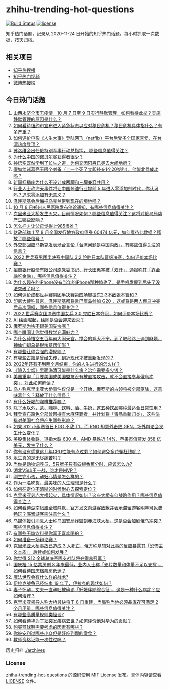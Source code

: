# zhihu-trending-hot-questions

[![Build Status](https://github.com/justjavac/zhihu-trending-hot-questions/workflows/ci/badge.svg?branch=master)](https://github.com/justjavac/zhihu-trending-hot-questions/actions)
[![license](https://img.shields.io/github/license/justjavac/zhihu-trending-hot-questions)](https://github.com/justjavac/zhihu-trending-hot-questions/blob/master/LICENSE)

知乎热门话题，记录从 2020-11-24 日开始的知乎热门话题。每小时抓取一次数据，按天[归档](./archives)。

## 相关项目

- [知乎热搜榜](https://github.com/justjavac/zhihu-trending-top-search)
- [知乎热门视频](https://github.com/justjavac/zhihu-trending-hot-video)
- [微博热搜榜](https://github.com/justjavac/weibo-trending-hot-search)

## 今日热门话题

<!-- BEGIN -->
<!-- 最后更新时间 Sun Oct 09 2022 05:21:55 GMT+0800 (China Standard Time) -->

1. [山西永济全市无疫情，10 月 7 日至 9 日实行静默管理，如何看待此举？实施静默管理的原因是什么？](https://www.zhihu.com/question/558174333)
1. [如何看待纽约市宣布进入紧急状态以应对移民危机？移民危机具体指什么？有多严重？](https://www.zhihu.com/question/558161017)
1. [如何评价电影《人生大事》登陆网飞（netflix）平台后受多个国家喜爱，在台湾热度登顶？](https://www.zhihu.com/question/557430899)
1. [苏洛维金出任俄特别军事行动总指挥， 哪些信息值得关注？](https://www.zhihu.com/question/558239499)
1. [为什么中国的诺贝尔奖获得者很少？](https://www.zhihu.com/question/395750796)
1. [孙悟空既然学到了长生之道，为何又因阳寿已尽去大闹地府？](https://www.zhihu.com/question/34832301)
1. [假如给诸葛亮无限个刘备（上一个死了立即补充1个20岁的），他能北伐成功吗？](https://www.zhihu.com/question/551989129)
1. [新国标插座为什么不设计成两脚和三脚兼容共用？](https://www.zhihu.com/question/557597792)
1. [行业人士称海天事件将让中国酱油行业提前 5 年进入零添加剂时代，你认可吗？追求零添加有无意义？](https://www.zhihu.com/question/558176809)
1. [泽连斯基会后悔把乌克兰带到现在的境地吗？](https://www.zhihu.com/question/558222391)
1. [10 月 8 日郑州人民医院发布停诊通知，有哪些信息值得关注？](https://www.zhihu.com/question/558168010)
1. [克里米亚大桥发生火灾，目前情况如何？哪些信息值得关注？这将对俄乌局势产生哪些影响？](https://www.zhihu.com/question/558188816)
1. [怎么样才让父母觉得上985很难？](https://www.zhihu.com/question/542558092)
1. [财政部称 1 至 8 月全国发行地方政府债券 60474 亿元，如何看待此数据？释放了哪些信号？](https://www.zhihu.com/question/558182424)
1. [外交部回应马斯克发表涉台言论「台湾问题是中国内政」，有哪些值得关注的信息？](https://www.zhihu.com/question/558208853)
1. [2022 世乒赛男团半决赛中国队 3:2 险胜日本队晋级决赛，如何评价本场比赛？](https://www.zhihu.com/question/558205658)
1. [招商银行股份有限公司原党委书记、行长田惠宇被「双开」，通报称其「靠金融吃金融」，哪些信息值得关注？](https://www.zhihu.com/question/558171591)
1. [为什么现在的iPhone没有当年的iPhone那种惊艳了，是手机发展到尽头了没法突破了吗？](https://www.zhihu.com/question/556006932)
1. [如何评价成都世乒赛男团半决赛第四场樊振东2:3不敌张本智和？](https://www.zhihu.com/question/558224831)
1. [印尼大使称普京、泽连斯基都将赴巴厘岛参加 G20 ，这或将是两人俄乌冲突后首次同框，哪些信息值得关注？](https://www.zhihu.com/question/558188719)
1. [2022 世乒赛女团决赛中国女乒 3:0 完胜日本夺冠，如何评价本场比赛？](https://www.zhihu.com/question/558234873)
1. [AI 绘画崛起，绘圈是否会迎来毁灭？](https://www.zhihu.com/question/558154770)
1. [俄罗斯为啥不跟美国妥协呢？](https://www.zhihu.com/question/558124866)
1. [哪个瞬间让你觉得数学充满魅力？](https://www.zhihu.com/question/509006128)
1. [为什么孙悟空五百年前大闹天宫，搅合的鸡犬不宁，到了取经路上遇到麻烦，神仙们却总是很乐意帮忙呢？](https://www.zhihu.com/question/547312154)
1. [有哪些让你变强的潜规则？](https://www.zhihu.com/question/525203233)
1. [有哪些古籍是曾经失传，到近现代才被重新发现的？](https://www.zhihu.com/question/266446300)
1. [2022年还有不到两个月结束，你的人生进行的怎么样？](https://www.zhihu.com/question/558081053)
1. [《隐入尘烟》里面海清可能是什么病？治疗需要多少钱？](https://www.zhihu.com/question/544655159)
1. [美国重申「只要美国或美国盟友没有被直接攻击，就不会直接参与俄乌冲突」，对此如何解读？](https://www.zhihu.com/question/558188173)
1. [乌方称克里米亚大桥事件仅仅是一个开始，俄罗斯的占领将被全部驱除，这意味着什么？释放了什么信号？](https://www.zhihu.com/question/558204575)
1. [有什么好喝的咖啡推荐嘛？](https://www.zhihu.com/question/479778419)
1. [除了水以外，茶、咖啡、饮料、酒、牛奶，这五种饮品哪种最适合日常饮用？](https://www.zhihu.com/question/555012193)
1. [拜登宣布豁免全部曾因持有大麻获罪者，并计划将「毒品重新归类」，这些举措对美国社会将产生哪些影响？](https://www.zhihu.com/question/558185936)
1. [如果 S12 小组赛首日 EDG 不敌 T1，而 RNG 却意外击败 GEN，场外舆论会发生什么变化？](https://www.zhihu.com/question/558106200)
1. [美股集体收跌，道指大跌 630 点，AMD 暴跌近 14%，苹果市值蒸发 858 亿美元，发生了什么？](https://www.zhihu.com/question/558163449)
1. [你有没有感觉这几年CPU性能有点过剩？如何避免多花冤枉钱呢？](https://www.zhihu.com/question/552474507)
1. [永生真的是无尽痛苦吗？](https://www.zhihu.com/question/478059676)
1. [当你是动物饲养员，5只猴子只有四根香蕉分时，应该怎么办?](https://www.zhihu.com/question/428857383)
1. [湘北VS山王一战，谁才是MVP？](https://www.zhihu.com/question/52263433)
1. [刚生完小孩，孕妇心情是怎么样的？](https://www.zhihu.com/question/330569000)
1. [作为一名吃货，最美味的人生理想是什么？](https://www.zhihu.com/question/556911530)
1. [如何在定位不清晰的时候耐心去探索定位？](https://www.zhihu.com/question/555912849)
1. [克里米亚刻赤大桥起火，具体情况如何？这座大桥有何战略作用？哪些信息值得关注？](https://www.zhihu.com/question/558189182)
1. [如何看待湖南凤凰全域静默，官方发文向游客致歉并表示滞留游客明年可免费畅玩？滞留游客需注意什么？](https://www.zhihu.com/question/558085596)
1. [乌媒体援引消息人士称乌国安局炸毁刻赤海峡大桥，这是否会加剧俄乌冲突？哪些信息值得关注？](https://www.zhihu.com/question/558211864)
1. [有哪些无糖饮料是你真正喜欢喝的？](https://www.zhihu.com/question/552722659)
1. [如何准备一场辩论赛？](https://www.zhihu.com/question/24904514)
1. [克里米亚大桥事故已造成 3 人死亡，俄方称基辅对此事的反应暴露其「恐怖主义本质」，后续或如何发展？](https://www.zhihu.com/question/558230758)
1. [你觉得 S12 全球总决赛哪支战队将夺得总冠军？](https://www.zhihu.com/question/556061034)
1. [国庆档 15 亿票房创 8 年来最低，业内人士称「影片数量和体量不足以支撑」，如何看待国庆档票房低迷？](https://www.zhihu.com/question/558182893)
1. [魔法世界会有什么样的战术?](https://www.zhihu.com/question/548327047)
1. [伊拉克战争已经结束 19 年了，伊拉克的现状如何？](https://www.zhihu.com/question/352888662)
1. [妻子怀孕，丈夫一直孕吐被确诊「妊娠伴随综合征」，这是一种什么病症？应如何治疗？](https://www.zhihu.com/question/558003361)
1. [克里米亚领导人称大桥最快将于 8 日重建，当局称当地必须品库存可满足 2 个月用量，哪些信息值得关注？](https://www.zhihu.com/question/558223695)
1. [有哪些高质量规则类怪谈?](https://www.zhihu.com/question/532977199)
1. [如何看待华为丁耘突发疾病去世？如何评价他对华为的贡献？](https://www.zhihu.com/question/558151315)
1. [购买篮球鞋需要考虑的因素有哪些？](https://www.zhihu.com/question/552409232)
1. [你被安利过哪些小众但是好吃到爆的零食？](https://www.zhihu.com/question/493752075)
1. [教师资格证能一次性过吗？](https://www.zhihu.com/question/382580647)

<!-- END -->

历史归档 [./archives](./archives)

### License

[zhihu-trending-hot-questions](https://github.com/justjavac/zhihu-trending-hot-questions)
的源码使用 MIT License 发布。具体内容请查看 [LICENSE](./LICENSE) 文件。
